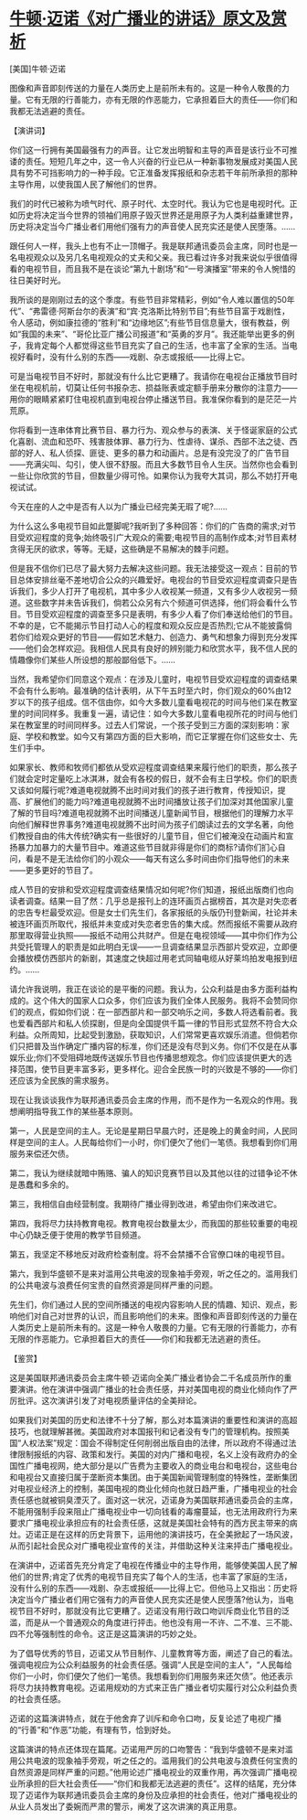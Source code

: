 # [牛顿·迈诺《对广播业的讲话》原文及赏析](https://www.vrrw.net/wx/14632.html)

[美国]牛顿·迈诺

图像和声音即刻传送的力量在人类历史上是前所未有的。这是一种令人敬畏的力量。它有无限的行善能力，亦有无限的作恶能力，它承担着巨大的责任——你们和我都无法逃避的责任。

【演讲词】

你们这一行拥有美国最强有力的声音。让它发出明智和主导的声音是该行业不可推诿的责任。短短几年之中，这一令人兴奋的行业已从一种新事物发展成对美国人民具有势不可挡影响力的一种手段。它正准备发挥报纸和杂志若干年前所承担的那种主导作用，以使我国人民了解他们的世界。

我们的时代已被称为喷气时代、原子时代、太空时代。我认为它也是电视时代。正如历史将决定当今世界的领袖们用原子毁灭世界还是用原子为人类利益重建世界，历史将决定当今广播业者们用他们强有力的声音使人民充实还是使人民堕落。……

跟任何人一样，我头上也有不止一顶帽子。我是联邦通讯委员会主席，同时也是一名电视观众以及另几名电视观众的丈夫和父亲。我已看过许多对我来说似乎很值得看的电视节目，而且我不是在谈论“第九十剧场”和“一号演播室”带来的令人惋惜的往日美好时光。

我所谈的是刚刚过去的这个季度。有些节目非常精彩，例如“令人难以置信的50年代”、“弗雷德·阿斯台尔的表演”和“宾·克洛斯比特别节目”;有些节目富于戏剧性，令人感动，例如康拉德的“胜利”和“边缘地区”;有些节目信息量大，很有教益，例如“我国的未来”、“哥伦比亚广播公司报道”和“英勇的岁月”。我还能举出更多的例子，我肯定每个人都觉得这些节目充实了自己的生活，也丰富了全家的生活。当电视好看时，没有什么别的东西——戏剧、杂志或报纸——比得上它。

可是当电视节目不好时，那就没有什么比它更糟了。我请你在电视台正播放节目时坐在电视机前，切莫让任何书报杂志、损益账表或定额手册来分散你的注意力——用你的眼睛紧紧盯住电视机直到电视台停止播送节目。我准保你看到的是茫茫一片荒原。

你将看到一连串体育比赛节目、暴力行为、观众参与的表演、关于怪诞家庭的公式化喜剧、流血和恐吓、残害肢体罪、暴力行为、性虐待、谋杀、西部不法之徒、西部的好人、私人侦探、匪徒、更多的暴力和动画片。总是有没完没了的广告节目——充满尖叫、勾引，使人很不舒服。而且大多数节目令人生厌。当然你也会看到一些让你欣赏的节目，但数量少得可怜。如果你认为我夸大其词，那么不妨打开电视试试。

今天在座的人之中是否有人以为广播业已经完美无瑕了呢?……

为什么这么多电视节目如此蹩脚呢?我听到了多种回答：你们的广告商的需求;对节目受欢迎程度的竞争;始终吸引广大观众的需要;电视节目的高制作成本;对节目素材贪得无厌的欲求，等等。无疑，这些确是不易解决的棘手问题。

但是我不信你们已尽了最大努力去解决这些问题。我无法接受这一观点：目前的节目总体安排丝毫不差地切合公众的兴趣爱好。电视台的节目受欢迎程度调查只是告诉我们，多少人打开了电视机，其中多少人收视某一频道，又有多少人收视另一频道。这些数字并未告诉我们，倘若公众另有六个频道可供选择，他们将会看什么节目。节目受欢迎程度的调查至多只是表明，有多少人看了你们奉送给他们的节目。不幸的是，它不能揭示节目打动人心的程度和观众反应是否热烈;它从不能披露倘若你们给观众更好的节目——假如艺术魅力、创造力、勇气和想象力得到充分发挥——他们会怎样欢迎。我相信人民具有良好的辨别能力和欣赏水平，我不信人民的情趣像你们某些人所设想的那般鄙俗低下。……



当然，我希望你们同意这个观点：在涉及儿童时，电视节目受欢迎程度的调查结果不会有什么影响。最准确的估计表明，从下午五时至六时，你们观众的60%由12岁以下的孩子组成。信不信由你，如今大多数儿童看电视花的时间与他们呆在教室里的时间同样多。我重复一遍，请记住：如今大多数儿童看电视所花的时间与他们呆在教室里的时间同样多。过去人们常说，一个孩子受到三方面的深刻影响：家庭、学校和教堂。如今又有第四方面的巨大影响，而它正掌握在你们这些女士、先生们手中。

如果家长、教师和牧师们都依从受欢迎程度调查结果来履行他们的职责，那么孩子们就会定时定量吃上冰淇淋，就会有各校的假日，就不会有主日学校。你们的职责又该如何履行呢?难道电视就腾不出时间对我们的孩子进行教育，传授知识，提高、扩展他们的能力吗?难道电视就腾不出时间播放让孩子们加深对其他国家儿童了解的节目吗?难道电视就腾不出时间播送儿童新闻节目，根据他们的理解力水平向他们解释世界事务?难道电视就腾不出时间为孩子们朗读过去的文学名著，向他们教授自由的伟大传统?确实有一些很好的儿童节目，但它们被淹没在动画片和宣扬暴力加暴力的大量节目中。难道这些节目就非得是你们的商标?请你们扪心自问，看是不是无法给你们的小观众——每天有这么多时间由你们指导他们的未来——更多更好的节目了。

成人节目的安排和受欢迎程度调查结果情况如何呢?你们知道，报纸出版商们也向读者调查。结果一目了然：几乎总是报刊上的连环画页占据榜首，其次是对失恋者的忠告专栏最受欢迎。但是女士们先生们，各家报纸的头版仍刊登新闻，社论并未被连环画页所取代，报纸并未变成对失恋者忠告的集大成。然而报纸不需要从政府那里取得营业执照——报纸不动用公共财产。但是在电视领域——其中你们作为公共受托管理人的职责是如此明白无误——一旦调查结果显示西部片受欢迎，立即便会播放模仿西部片的新剧，其速度之快超过用老式同轴电缆从好莱坞拍发电报到纽约。……

请允许我说明，我正在谈论的是平衡的问题。我认为，公众利益是由多方面利益构成的。这个伟大的国家人口众多，你们应该为我们全体人民服务。我将不会赞同你们的观点，假如你们说：在一部西部片和一部交响乐之间，多数人将选看前者。我也爱看西部片和私人侦探剧，但是向全国提供千篇一律的节目形式显然不符合大众利益。众所周知，比起受到激励，获取知识，人们常常更喜欢娱乐消遣。但倘若你们只把普及当作确定广播内容的标准，你们还是没有尽到义务。你们不仅是在从事娱乐业;你们不受阻碍地既传送娱乐节目也传播思想观念。你们应该提供更大的选择范围，使节目更丰富多彩，更多样化。迎合全民族一时的兴致是不够的——你们还应该为全民族的需求服务。

现在让我谈谈我作为联邦通讯委员会主席的作用，而不是作为一名观众的作用。我想阐明指导我工作的某些基本原则。

第一，人民是空间的主人。无论是星期日早晨六时，还是晚上的黄金时间，人民同样是空间的主人。人民每给你们一小时，你们便欠了他们一笔债。我想看到你们用服务来偿还欠债。

第二，我认为继续就暗中贿赂、骗人的知识竞赛节目以及其他以往的过错争论不休是愚蠢和多余的。

第三，我相信自由经营制度。我期待广播业得到改进，希望由你们来改进它。

第四，我将尽力扶持教育电视。教育电视台数量太少，而我国的那些较重要的电视中心仍缺乏便于使用的教学节目频道。

第五，我坚定不移地反对政府检查制度。将不会禁播不合官僚口味的电视节目。

第六，我到华盛顿不是来对滥用公共电波的现象袖手旁观，听之任之的。滥用我们的公共电波与浪费任何宝贵的自然资源是同样严重的问题。

先生们，你们通过人民的空间所播送的电视内容影响人民的情趣、知识、观点，影响他们对自己对世界的认识，而且影响他们的未来。图像和声音即刻传送的力量在人类历史上是前所未有的。这是一种令人敬畏的力量。它有无限的行善能力，亦有无限的作恶能力。它承担着巨大的责任——你们和我都无法逃避的责任。

【鉴赏】

这是美国联邦通讯委员会主席牛顿·迈诺向全美广播业者协会二千名成员所作的重要演讲。他在演讲中强调广播业的社会责任感，并对美国电视的商业化倾向作了严厉批评。这次演讲引发了对电视质量评估的全美辩论。

如果我们对美国的历史和法律不十分了解，那么对本篇演讲的重要性和演讲的高超技巧，也就理解甚微。美国政府对本国报刊和记者没有专门的管理机构。按照美国“人权法案”规定：国会不得制定任何削弱出版自由的法律，所以政府不得通过法律限制报纸的内容、政策和发行。美国的对内广播和电视，名义上没有政府办的全国性广播电视网，绝大部分是以广告费为主要收入的商业电台和电视台，这些电台和电视台又直接归属于垄断资本集团。由于美国新闻管理制度的特殊性，垄断集团对电视业经济上的控制，美国电视的商业化倾向也就日趋严重，广播电视业的社会责任感也就被铜臭湮灭了。面对这一状况，迈诺身为美国联邦通讯委员会的主席，不能用强制手段来阻止广播电视业中一切向钱看的毒瘤蔓延，也无法用政府行为来要求广播电视业承担应有的社会责任感，这就是美国社会特有的西方民主带来的病灶。迈诺正是在这样的历史背景下，运用他的演讲技巧，在全美掀起了一场风波，从而引起社会民众对广播电视业宣传的关注，并借助这种关注来抨击广播电视业。

在演讲中，迈诺首先充分肯定了电视在传播业中的主导作用，能够使美国人民了解他们的世界;肯定了优秀的电视节目充实了每个人的生活，也丰富了家庭的生活，没有什么别的东西——戏剧、杂志或报纸——比得上它。但他马上又指出：历史将决定当今广播业者们用它强有力的声音使人民充实还是使人民堕落?他认为，当电视节目不好时，那就没有比它更糟了。迈诺没有用行政口吻训斥商业化节目的泛滥，而是从一个普通观众的角度进行抨击。他也没有用一不许、二不准、三不能、四不允等强制性的命令。这正是这篇演讲的巧妙之处。

为了倡导优秀的节目，迈诺又从节目制作、儿童教育等方面，阐述了自己的看法。强调电视应为公众利益服务的社会责任感。强调“人民是空间的主人”，“人民每给你们一小时，你们便欠了他们一笔债。我想看到你们用服务来还欠债”。他还表示将尽力扶持教育电视。迈诺用规劝的方式来正告广播业者切实履行对公众利益负责的社会责任感。

迈诺的这篇演讲特点，就在于他舍弃了训斥和命令口吻，反复论述了电视广播的“行善”和“作恶”功能，有理有节，恰到好处。

这篇演讲的特点还体现在篇尾。迈诺用严厉的口吻警告：“我到华盛顿不是来对滥用公共电波的现象袖手旁观，听之任之的。滥用我们的公共电波与浪费任何宝贵的自然资源是同样严重的问题。”他用论述广播电视业的双重作用，再次强调广播电视业所承担的巨大社会责任——“你们和我都无法逃避的责任”。这样的结尾，充分体现了迈诺作为联邦通讯委员会主席的身份及应承担的社会责任，他对广播电视业的从业人员发出了委婉而严肃的警示，阐发了这次讲演的真正用意。

